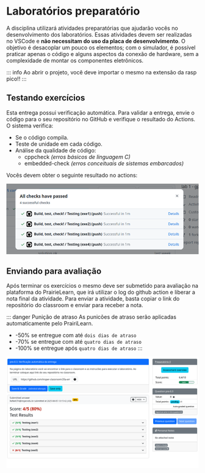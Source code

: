 # Laboratórios preparatório

A disciplina utilizará atividades preparatórias que ajudarão vocês no desenvolvimento dos laboratórios. Essas atividades devem ser realizadas no VSCode e **não necessitam do uso da placa de desenvolvimento**. O objetivo é desacoplar um pouco os elementos; com o simulador, é possível praticar apenas o código e alguns aspectos da conexão de hardware, sem a complexidade de montar os componentes eletrônicos.

::: info
Ao abrir o projeto, você deve importar o mesmo na extensão da rasp pico!!
:::

<YouTube id="io7dd_pljyY"/>

## Testando exercícios

Esta entrega possui verificação automática. Para validar a entrega, envie o código para o seu repositório no GitHub e verifique o resultado do Actions. O sistema verifica:

- Se o código compila.
- Teste de unidade em cada código.
- Análise da qualidade de código:
    - cppcheck *(erros básicos de linguagem C)*
    - embedded-check *(erros conceituais de sistemas embarcados)*

Vocês devem obter o seguinte resultado no actions:

![](imgs/lab_pre_actions.png)

## Enviando para avaliação

Após terminar os exercícios o mesmo deve ser submetido para avaliação na plataforma do PrairieLearn, que irá utilizar o log do github action e liberar a nota final da atividade. Para enviar a atividade, basta copiar o link do repositório do classroom e enviar para receber a nota.

::: danger Punição de atraso
As punicões de atraso serão aplicadas automaticamente pelo PrairiLearn.

- -50% se entregue com até `dois dias de atraso`
- -70% se entregue com até `quatro dias de atraso`
- -100% se entregue após `quatro dias de atraso`
:::

![](imgs/pl.png)
